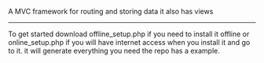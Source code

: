 A MVC framework for routing and storing data it also has views
<hr />
To get started download offline_setup.php if you need to install it offline or online_setup.php if you will have internet access when you install it and go to it. it will generate everything you need the repo has a example.
